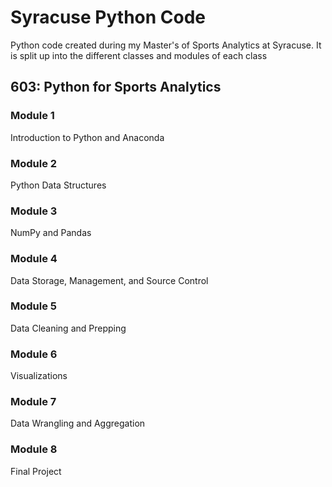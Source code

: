 # Syracuse Python Code
 Python code created during my Master's of Sports Analytics at Syracuse. It is split up into the different classes and modules of each class
## 603: Python for Sports Analytics
### Module 1
Introduction to Python and Anaconda
### Module 2
Python Data Structures
### Module 3
NumPy and Pandas
### Module 4
Data Storage, Management, and Source Control
### Module 5
Data Cleaning and Prepping
### Module 6
Visualizations
### Module 7
Data Wrangling and Aggregation
### Module 8
Final Project